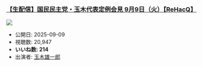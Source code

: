 ### [【生配信】国民民主党・玉木代表定例会見 9月9日（火）【ReHacQ】](https://www.youtube.com/watch?v=iIxqHktgt6M)
[![](https://img.youtube.com/vi/iIxqHktgt6M/sddefault.jpg)](https://www.youtube.com/watch?v=iIxqHktgt6M)
-   公開日: 2025-09-09
-   視聴数: 20,947
-   **いいね数: 214**
-   出演者: [玉木雄一郎](/rehacq_fan/people/玉木雄一郎 "wikilink")
